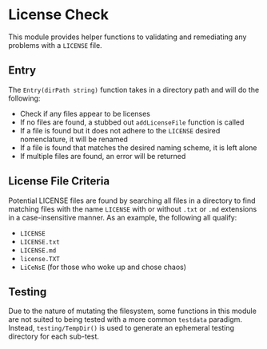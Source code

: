 # License Check

This module provides helper functions to validating and remediating any problems with a `LICENSE` file.

## Entry

The `Entry(dirPath string)` function takes in a directory path and will do the following:

- Check if any files appear to be licenses
- If no files are found, a stubbed out `addLicenseFile` function is called
- If a file is found but it does not adhere to the `LICENSE` desired nomenclature, it will be renamed
- If a file is found that matches the desired naming scheme, it is left alone
- If multiple files are found, an error will be returned

## License File Criteria

Potential LICENSE files are found by searching all files in a directory to find matching files with the name `LICENSE`
with or without `.txt` or `.md` extensions in a case-insensitive manner. As an example, the following all qualify:

- `LICENSE`
- `LICENSE.txt`
- `LICENSE.md`
- `license.TXT`
- `LiCeNsE` (for those who woke up and chose chaos)

## Testing

Due to the nature of mutating the filesystem, some functions in this module are not suited to being tested with a more
common `testdata` paradigm. Instead, `testing/TempDir()` is used to generate an ephemeral testing directory for each
sub-test.
